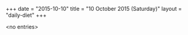 +++
date = "2015-10-10"
title = "10 October 2015 (Saturday)"
layout = "daily-diet"
+++


\<no entries\>
